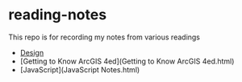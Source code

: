 # reading-notes
This repo is for recording my notes from various readings

- [Design](Design.html)
- [Getting to Know ArcGIS 4ed](Getting to Know ArcGIS 4ed.html)
- [JavaScript](JavaScript Notes.html)

